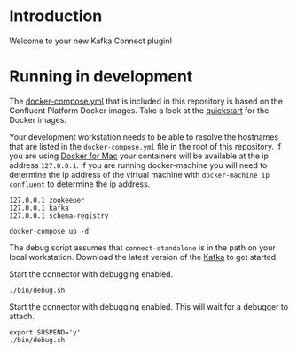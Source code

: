 # Introduction

Welcome to your new Kafka Connect plugin!

# Running in development


The [docker-compose.yml](../kafka-connect-github-source/docker-compose.yml) that is included in this repository is based on the Confluent Platform Docker
images. Take a look at the [quickstart](http://docs.confluent.io/current/cp-docker-images/docs/quickstart.html#getting-started-with-docker-client)
for the Docker images. 

Your development workstation needs to be able to resolve the hostnames that are listed in the `docker-compose.yml` 
file in the root of this repository. If you are using [Docker for Mac](https://docs.docker.com/v17.12/docker-for-mac/install/)
your containers will be available at the ip address `127.0.0.1`. If you are running docker-machine
you will need to determine the ip address of the virtual machine with `docker-machine ip confluent`
to determine the ip address.

```
127.0.0.1 zookeeper
127.0.0.1 kafka
127.0.0.1 schema-registry
```


```
docker-compose up -d
```


The debug script assumes that `connect-standalone` is in the path on your local workstation. Download 
the latest version of the [Kafka](https://www.confluent.io/download/) to get started.


Start the connector with debugging enabled.
 
```
./bin/debug.sh
```

Start the connector with debugging enabled. This will wait for a debugger to attach.

```
export SUSPEND='y'
./bin/debug.sh
```
